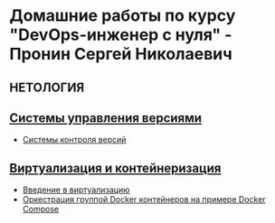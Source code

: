 # Домашние работы по курсу "DevOps-инженер с нуля" - Пронин Сергей Николаевич
НЕТОЛОГИЯ
---
## [Системы управления версиями](git_hw)
- [Системы контроля версий](git_hw/git-01.md)

## [Виртуализация и контейнеризация](virt_hw)
- [Введение в виртуализацию](virt_hw/virt-01.md)
- [Оркестрация группой Docker контейнеров на примере Docker Compose](virt_hw/virt-03/virt-03.md)
